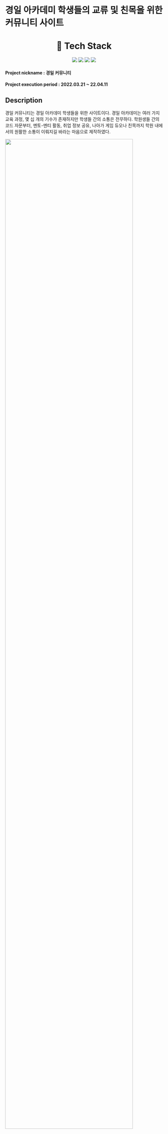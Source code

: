   # 경일 아카데미 학생들의 교류 및 친목을 위한 커뮤니티 사이트
  
<div align=center>
  <h1>
    🔨 Tech Stack
  </h1>
  <img src="https://img.shields.io/badge/html-E34F26?style=for-the-badge&logo=html5&logoColor=white">
  <img src="https://img.shields.io/badge/css-1572B6?style=for-the-badge&logo=css3&logoColor=white">
  <img src="https://img.shields.io/badge/javascript-F7DF1E?style=for-the-badge&logo=javascript&logoColor=black">
  <img src="https://img.shields.io/badge/Node.js-339933?style=for-the-badge&logo=node.js&logoColor=black">
  
</div>

#### Project nickname : 경일 커뮤니티
#### Project execution period : 2022.03.21 ~ 22.04.11

## Description

경일 커뮤니티는 경일 아카데미 학생들을 위한 사이트이다. 경일 아카데미는 여러 가지 교육 과정, 몇 십 개의 기수가 존재하지만 학생들 간의 소통은 전무하다. 학원생들 간의 코드 자문부터, 멘토-멘티 활동, 취업 정보 공유, 나아가 게임 듀오나 친목까지 학원 내에서의 원활한 소통이 이뤄지길 바라는 마음으로 제작하였다.


<img width="90%" src="https://user-images.githubusercontent.com/99451642/194723053-4b2d3b7b-b151-4a87-8cde-a799b7d1e3b7.gif"/>

## Step 1

```
cd back
npm install
```
```
cd front
npm install
```

Or

```
cd back
npm i
```
```
cd front
npm i
```

## Step 2 

```
cd back
```

```
.env
```

```
vi .env
```

```
DB_HOST = 127.0.0.1
DB_USER = 'your_mysql_id'
DB_PASSWORD = 'your_mysql_id'
DB_DATABASE = 'your_database_name'

```

Or

back 디렉토리 안에 .env 파일을 생성해 준 뒤

```
DB_HOST = 127.0.0.1
DB_USER = 'your_mysql_id'
DB_PASSWORD = 'your_mysql_id'
DB_DATABASE = 'your_database_name'

```
를 입력 후 저장해준다.


**DB스키마 파일 위치: back/cd/etc/DB.sql

## Step 3

- 사진이 저장 되는 디렉토리 생성하기

```
cd back
```

```
mkdir public
```

```
cd public
```

```
mkdir uploads
```

## Step 4

```
cd front
```

```
npm run start
```

다른 터미널 Open

```
cd front
```

```
npm run start
```
